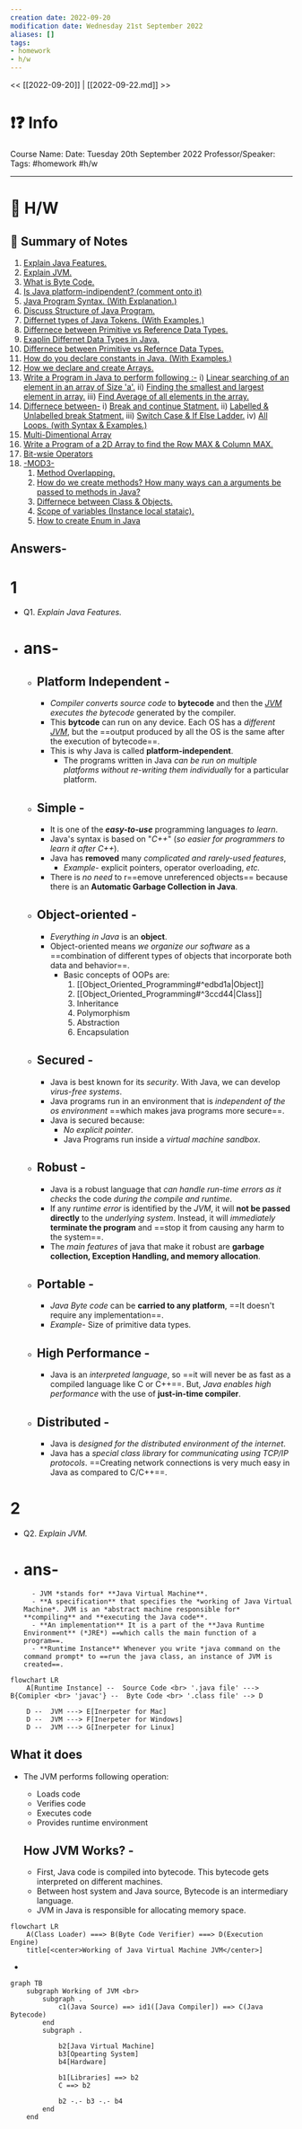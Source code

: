 ```yaml
---
creation date: 2022-09-20
modification date: Wednesday 21st September 2022
aliases: [] 
tags: 
- homework
- h/w
---
```


<< [[2022-09-20]] | [[2022-09-22.md]] >>

# ❗❓ Info
Course Name: 
Date: Tuesday 20th September 2022
Professor/Speaker: 
Tags: #homework #h/w 

---
# 📑 H/W

## 📃 Summary of Notes
1. [Explain Java Features.](<#1>)
2. [Explain JVM.](<#2>)
3. [What is Byte Code.](<#3>)
4. [Is Java platform-indipendent? (comment onto it)](#4)
5. [Java Program Syntax. (With Explanation.)](#5)
6. [Discuss Structure of Java Program.](#6)
7. [Differnet types of Java Tokens. (With Examples.)](#7)
8. [Differnece between Primitive vs Reference Data Types.](#8)
9. [Exaplin Differnet Data Types in Java.](#9)
10. [Differnece between Primitive vs Refernce Data Types.](#10)
11. [How do you declare constants in Java. (With Examples.)](#11)
12. [How we declare and create Arrays.](#12)
13. [Write a Program in Java to perform following :-](#13)
	i) [Linear searching of an element in an array of Size 'a'.](#13.1)
	ii) [Finding the smallest and largest element in array.](#13.2)
	iii) [Find Average of all elements in the array.](#13.3)
14. [Differnece between-](#14)
	i) [Break and continue Statment.](#14.1)
	ii) [Labelled & Unlabelled break Statment.](#14.2)
	iii) [Switch Case & If Else Ladder.](#14.3)
	iv) [All Loops. (with Syntax & Examples.)](#14.4)
15. [Multi-Dimentional Array](#15)
16. [Write a Program of a 2D Array to find the Row MAX & Column MAX.](#16)
17. [Bit-wsie Operators](#17)
18. [-MOD3-](#18)
	1. [Method Overlapping.](#18.1)
	2. [How do we create methods? How many ways can a arguments be passed to methods in Java?](#18.2)
	3. [Differnece between Class & Objects.](#18.3)
	4. [Scope of variables (Instance local stataic).](#18.4)
	5. [How to create Enum in Java](#18.5)


## **Answers-**

# 1
  - Q1. *Explain Java Features.*
  - # **ans-**
	  - ## **Platform Independent** -
		  - *Compiler converts source code* to **bytecode** and then the *[JVM](#JVM) executes the bytecode* generated by the compiler.
		  - This **bytcode** can run on any device. Each OS has a *different [JVM](#JVM)*, but the ==output produced by all the OS is the same after the execution of bytecode==.
		  - This is why Java is called **platform-independent**. 
			  - The programs written in Java *can be run on multiple platforms* *without re-writing them individually* for a particular platform.

	  - ## **Simple** -
		  - It is one of the ***easy-to-use*** programming languages *to learn*.
		  - Java's syntax is based on "*C++*" (*so easier for programmers to learn it after C++*).
		  - Java has **removed** many *complicated and rarely-used features*, 
			  - *Example-* explicit pointers, operator overloading, *etc.*
		- There is *no need* to r==emove unreferenced objects== because there is an **Automatic Garbage Collection in Java**.

	  - ## **Object-oriented** -
		  - *Everything in Java* is an **object**. 
		  - Object-oriented means *we organize our software* as a ==combination of different types of objects that incorporate both data and behavior==.
			  - Basic concepts of OOPs are:
				  1. [[Object_Oriented_Programming#^edbd1a|Object]]
				  1. [[Object_Oriented_Programming#^3ccd44|Class]]
				  2. Inheritance
				  3. Polymorphism
				  4. Abstraction
				  5. Encapsulation

	  - ## **Secured** -
		  - Java is best known for its *security*. With Java, we can develop *virus-free systems*. 
		  - Java programs run in an environment that is *independent of the os environment* ==which makes java programs more secure==.
		  - Java is secured because:
			  - *No explicit pointer*.
			  - Java Programs run inside a *virtual machine sandbox*.

	  - ## **Robust** -
		  - Java is a robust language that *can handle run-time errors as it checks* the code *during the compile and runtime*.
		  - If any *runtime error* is identified by the *JVM*, it will **not be passed directly** to the *underlying system*. Instead, it will *immediately* **terminate the program** and ==stop it from causing any harm to the system==.
		  - The *main features* of java that make it robust are **garbage collection, Exception Handling, and memory allocation**.

	  - ## **Portable** -
		  - *Java Byte code* can be **carried to any platform**, ==It doesn't require any implementation==.
		  - *Example-* Size of primitive data types.

	  - ## **High Performance** -
		  - Java is an *interpreted language*, so ==it will never be as fast as a compiled language like C or C++==. But, *Java enables high performance* with the use of **just-in-time compiler**.

	  - ## **Distributed** -
		  - Java is *designed for the distributed environment of the internet*.
		  - Java has a *special class library* for *communicating using TCP/IP protocols*. ==Creating network connections is very much easy in Java as compared to C/C++==.

# 2
  - Q2. *Explain JVM.*
  - # **ans-**
		  - JVM *stands for* **Java Virtual Machine**.
		  - **A specification** that specifies the *working of Java Virtual Machine*. JVM is an *abstract machine responsible for* **compiling** and **executing the Java code**. 
		  - **An implementation** It is a part of the **Java Runtime Environment** (*JRE*) ==which calls the main function of a program==.
		  - **Runtime Instance** Whenever you write *java command on the command prompt* to ==run the java class, an instance of JVM is created==.
```mermaid
flowchart LR
    A[Runtime Instance] --  Source Code <br> '.java file' ---> B{Comipler <br> 'javac'} --  Byte Code <br> '.class file' --> D

    D --  JVM ---> E[Inerpeter for Mac]
    D --  JVM ---> F[Inerpeter for Windows]
    D --  JVM ---> G[Inerpeter for Linux]
```
		
## 	**What it does**
- The JVM performs following operation:
	- Loads code
	- Verifies code
	- Executes code
	- Provides runtime environment

	## **How JVM Works?** -
	- First, Java code is compiled into bytecode. This bytecode gets interpreted on different machines.
	- Between host system and Java source, Bytecode is an intermediary language.
	- JVM in Java is responsible for allocating memory space.

```mermaid
flowchart LR
	A(Class Loader) ===> B(Byte Code Verifier) ===> D(Execution Engine)
	title[<center>Working of Java Virtual Machine JVM</center>]
```
-


```mermaid
graph TB
	subgraph Working of JVM <br>
	    subgraph .
		    c1(Java Source) ==> id1([Java Compiler]) ==> C(Java Bytecode)
		end
		subgraph .
    
			b2[Java Virtual Machine]
			b3[Opearting System]
			b4[Hardware]
			
		    b1[Libraries] ==> b2
		    C ==> b2
    
		    b2 -.- b3 -.- b4
	    end
    end
```

